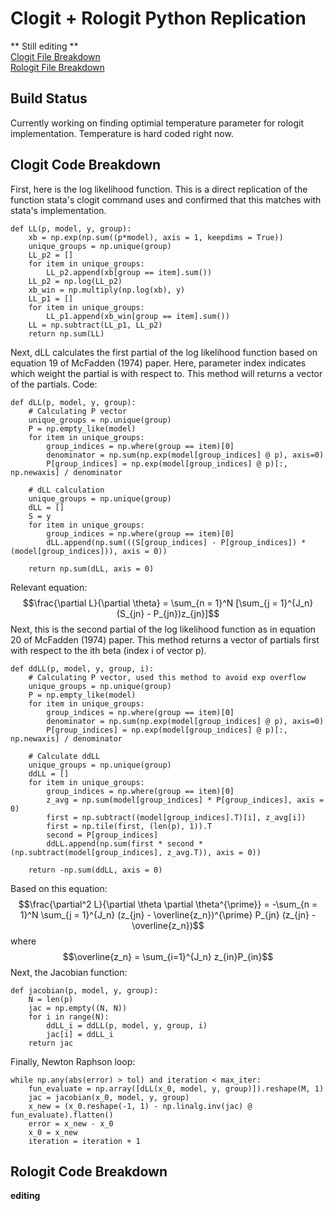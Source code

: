 # Clogit + Rologit Python Replication
** Still editing **\
[Clogit File Breakdown](#clogit-code-breakdown)\
[Rologit File Breakdown](#rologit-code-breakdown)
## Build Status
Currently working on finding optimial temperature parameter for rologit implementation. Temperature is hard coded right now.
## Clogit Code Breakdown
First, here is the log likelihood function. This is a direct replication of the function stata's clogit command uses and confirmed that this matches with stata's implementation.
```
def LL(p, model, y, group):
    xb = np.exp(np.sum((p*model), axis = 1, keepdims = True))
    unique_groups = np.unique(group)
    LL_p2 = []
    for item in unique_groups:
        LL_p2.append(xb[group == item].sum())
    LL_p2 = np.log(LL_p2)
    xb_win = np.multiply(np.log(xb), y)
    LL_p1 = []
    for item in unique_groups:
        LL_p1.append(xb_win[group == item].sum()) 
    LL = np.subtract(LL_p1, LL_p2) 
    return np.sum(LL)
```
Next, dLL calculates the first partial of the log likelihood function based on equation 19 of McFadden (1974) paper. Here, parameter index indicates which weight the partial is with respect to. This method will returns a vector of the partials. Code:
```
def dLL(p, model, y, group):    
    # Calculating P vector
    unique_groups = np.unique(group)
    P = np.empty_like(model)
    for item in unique_groups:
        group_indices = np.where(group == item)[0]
        denominator = np.sum(np.exp(model[group_indices] @ p), axis=0)
        P[group_indices] = np.exp(model[group_indices] @ p)[:, np.newaxis] / denominator
    
    # dLL calculation
    unique_groups = np.unique(group)
    dLL = []
    S = y
    for item in unique_groups:
        group_indices = np.where(group == item)[0]
        dLL.append(np.sum(((S[group_indices] - P[group_indices]) * (model[group_indices])), axis = 0))
        
    return np.sum(dLL, axis = 0)
```
Relevant equation:
$$\frac{\partial L}{\partial \theta} = \sum_{n = 1}^N [\sum_{j = 1}^{J_n} (S_{jn} - P_{jn})z_{jn}]$$
Next, this is the second partial of the log likelihood function as in equation 20 of McFadden (1974) paper. This method returns a vector of partials first with respect to the ith beta (index i of vector p).
```
def ddLL(p, model, y, group, i):
    # Calculating P vector, used this method to avoid exp overflow
    unique_groups = np.unique(group)
    P = np.empty_like(model)
    for item in unique_groups:
        group_indices = np.where(group == item)[0]
        denominator = np.sum(np.exp(model[group_indices] @ p), axis=0)
        P[group_indices] = np.exp(model[group_indices] @ p)[:, np.newaxis] / denominator
    
    # Calculate ddLL
    unique_groups = np.unique(group)
    ddLL = []
    for item in unique_groups:
        group_indices = np.where(group == item)[0]
        z_avg = np.sum(model[group_indices] * P[group_indices], axis = 0)
        first = np.subtract((model[group_indices].T)[i], z_avg[i])
        first = np.tile(first, (len(p), 1)).T
        second = P[group_indices]
        ddLL.append(np.sum(first * second * (np.subtract(model[group_indices], z_avg.T)), axis = 0))

    return -np.sum(ddLL, axis = 0)
```
Based on this equation:
$$\frac{\partial^2 L}{\partial \theta \partial \theta^{\prime}} = -\sum_{n = 1}^N \sum_{j = 1}^{J_n} (z_{jn} - \overline{z_n})^{\prime}  P_{jn} (z_{jn} - \overline{z_n})$$
where 
$$\overline{z_n} = \sum_{i=1}^{J_n} z_{in}P_{in}$$
Next, the Jacobian function:
```
def jacobian(p, model, y, group):
    N = len(p)
    jac = np.empty((N, N))
    for i in range(N):
        ddLL_i = ddLL(p, model, y, group, i)
        jac[i] = ddLL_i
    return jac
```
Finally, Newton Raphson loop:
```
while np.any(abs(error) > tol) and iteration < max_iter:
    fun_evaluate = np.array([dLL(x_0, model, y, group)]).reshape(M, 1)
    jac = jacobian(x_0, model, y, group) 
    x_new = (x_0.reshape(-1, 1) - np.linalg.inv(jac) @ fun_evaluate).flatten()
    error = x_new - x_0
    x_0 = x_new
    iteration = iteration + 1
```

## Rologit Code Breakdown
**editing**
